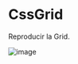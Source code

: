 # CssGrid
Reproducir la Grid.









![image](https://github.com/NataliaGM1/CssGrid/assets/133371035/2bd7c757-11a7-45b6-9f41-6171f4655b2c)
